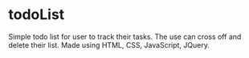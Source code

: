 # todoList
Simple todo list for user to track their tasks. The use can cross off and delete their list. Made using HTML, CSS, JavaScript, JQuery.
